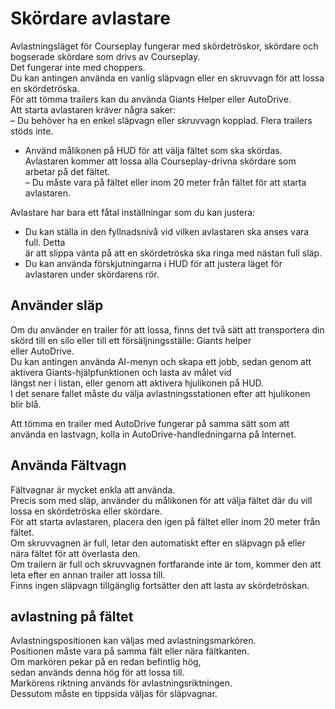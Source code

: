 # Skördare avlastare  
Avlastningsläget för Courseplay fungerar med skördetröskor, skördare och bogserade skördare som drivs av Courseplay.  
Det fungerar inte med choppers.  
Du kan antingen använda en vanlig släpvagn eller en skruvvagn för att lossa en skördetröska.  
För att tömma trailers kan du använda Giants Helper eller AutoDrive.  
Att starta avlastaren kräver några saker:  
– Du behöver ha en enkel släpvagn eller skruvvagn kopplad. Flera trailers stöds inte.  
- Använd målikonen på HUD för att välja fältet som ska skördas. Avlastaren kommer att lossa alla Courseplay-drivna skördare som arbetar på det fältet.  
– Du måste vara på fältet eller inom 20 meter från fältet för att starta avlastaren.  
  
Avlastare har bara ett fåtal inställningar som du kan justera:  
- Du kan ställa in den fyllnadsnivå vid vilken avlastaren ska anses vara full. Detta  
är att slippa vänta på att en skördetröska ska ringa med nästan full släp.  
- Du kan använda förskjutningarna i HUD för att justera läget för avlastaren under skördarens rör.  
  


## Använder släp

  
Om du använder en trailer för att lossa, finns det två sätt att transportera din skörd till en silo eller till ett försäljningsställe: Giants helper  
eller AutoDrive.  
Du kan antingen använda AI-menyn och skapa ett jobb, sedan genom att aktivera Giants-hjälpfunktionen och lasta av målet vid  
längst ner i listan, eller genom att aktivera hjulikonen på HUD.  
I det senare fallet måste du välja avlastningsstationen efter att hjulikonen blir blå.  
  
Att tömma en trailer med AutoDrive fungerar på samma sätt som att använda en lastvagn, kolla in AutoDrive-handledningarna på Internet.  


## Använda Fältvagn

  
Fältvagnar är mycket enkla att använda.  
Precis som med släp, använder du målikonen för att välja fältet där du vill lossa en skördetröska eller skördare.  
För att starta avlastaren, placera den igen på fältet eller inom 20 meter från fältet.  
Om skruvvagnen är full, letar den automatiskt efter en släpvagn på eller nära fältet för att överlasta den.  
Om trailern är full och skruvvagnen fortfarande inte är tom, kommer den att leta efter en annan trailer att lossa till.  
Finns ingen släpvagn tillgänglig fortsätter den att lasta av skördetröskan.  


## avlastning på fältet

  
Avlastningspositionen kan väljas med avlastningsmarkören.  
Positionen måste vara på samma fält eller nära fältkanten.  
Om markören pekar på en redan befintlig hög,  
sedan används denna hög för att lossa till.  
Markörens riktning används för avlastningsriktningen.  
Dessutom måste en tippsida väljas för släpvagnar.  


